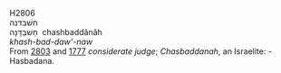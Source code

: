<body>
  <p>H2806<br>  חשׁבּדּנה  <br> חַשׁבַּדָּנָה  ‎  chashbaddânâh  <br><i>khash-bad-daw‘-naw </i><br>From <a href="h2803.htm">2803</a> and <a href="h1777.htm">1777</a>  <i>considerate</i> <i>judge</i>; <i>Chasbaddanah</i>, an Israelite: - Hasbadana.<br></p>
 </body>